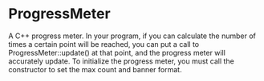 # ProgressMeter 
A C++ progress meter.  In your program, if you can calculate the number of times a certain point will be reached, you can put a call to ProgressMeter::update() at that point, and the progress meter will accurately update.  To initialize the progress meter, you must call the constructor to set the max count and banner format.
